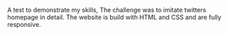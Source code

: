A test to demonstrate my skills, The challenge was to imitate twitters homepage in detail.
The website is build with HTML and CSS and are fully responsive.
